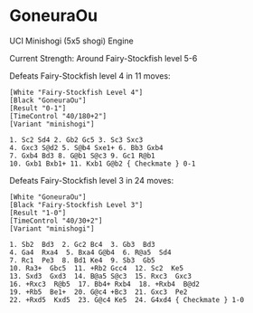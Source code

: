 # GoneuraOu

UCI Minishogi (5x5 shogi) Engine

Current Strength: Around Fairy-Stockfish level 5-6

Defeats Fairy-Stockfish level 4 in 11 moves:

```
[White "Fairy-Stockfish Level 4"]
[Black "GoneuraOu"]
[Result "0-1"]
[TimeControl "40/180+2"]
[Variant "minishogi"]

1. Sc2 Sd4 2. Gb2 Gc5 3. Sc3 Sxc3
4. Gxc3 S@d2 5. S@b4 Sxe1+ 6. Bb3 Gxb4
7. Gxb4 Bd3 8. G@b1 S@c3 9. Gc1 R@b1
10. Gxb1 Bxb1+ 11. Kxb1 G@b2 { Checkmate } 0-1
```

Defeats Fairy-Stockfish level 3 in 24 moves:

```
[White "GoneuraOu"]
[Black "Fairy-Stockfish Level 3"]
[Result "1-0"]
[TimeControl "40/30+2"]
[Variant "minishogi"]

1. Sb2  Bd3  2. Gc2 Bc4  3. Gb3  Bd3 
4. Ga4  Rxa4  5. Bxa4 G@b4  6. R@a5  Sd4 
7. Rc1  Pe3  8. Bd1 Ke4  9. Sb3  Gb5 
10. Ra3+  Gbc5  11. +Rb2 Gcc4  12. Sc2  Ke5 
13. Sxd3  Gxd3  14. B@a5 S@c3  15. Rxc3  Gxc3 
16. +Rxc3  R@b5  17. Bb4+ Rxb4  18. +Rxb4  B@d2 
19. +Rb5  Be1+  20. G@c4 +Bc3  21. Gxc3  Pe2 
22. +Rxd5  Kxd5  23. G@c4 Ke5  24. G4xd4 { Checkmate } 1-0
```
